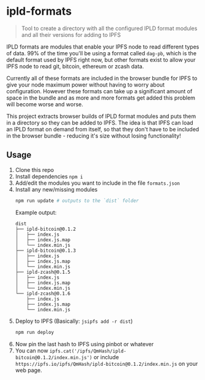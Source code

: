 # ipld-formats

> Tool to create a directory with all the configured IPLD format modules and all their versions for adding to IPFS

IPLD formats are modules that enable your IPFS node to read different types of data. 99% of the time you'll be using a format called `dag-pb`, which is the default format used by IPFS right now, but other formats exist to allow your IPFS node to read git, bitcoin, ethereum or zcash data.

Currently all of these formats are included in the browser bundle for IPFS to give your node maximum power without having to worry about configuration. However these formats can take up a significant amount of space in the bundle and as more and more formats get added this problem will become worse and worse.

This project extracts browser builds of IPLD format modules and puts them in a directory so they can be added to IPFS. The idea is that IPFS can load an IPLD format on demand from itself, so that they don't have to be included in the browser bundle - reducing it's size without losing functionality!

## Usage

1. Clone this repo
1. Install dependencies `npm i`
1. Add/edit the modules you want to include in the file `formats.json`
1. Install any new/missing modules
    ```sh
    npm run update # outputs to the `dist` folder
    ```
    Example output:
    ```
    dist
    ├── ipld-bitcoin@0.1.2
    │   ├── index.js
    │   ├── index.js.map
    │   └── index.min.js
    ├── ipld-bitcoin@0.1.3
    │   ├── index.js
    │   ├── index.js.map
    │   └── index.min.js
    ├── ipld-zcash@0.1.5
    │   ├── index.js
    │   ├── index.js.map
    │   └── index.min.js
    └── ipld-zcash@0.1.6
        ├── index.js
        ├── index.js.map
        └── index.min.js
    ```
1. Deploy to IPFS (Basically: `jsipfs add -r dist`)
    ```sh
    npm run deploy
    ```
1. Now pin the last hash to IPFS using pinbot or whatever
1. You can now `ipfs.cat('/ipfs/QmHash/ipld-bitcoin@0.1.2/index.min.js')` or include `https://ipfs.io/ipfs/QmHash/ipld-bitcoin@0.1.2/index.min.js` on your web page.
